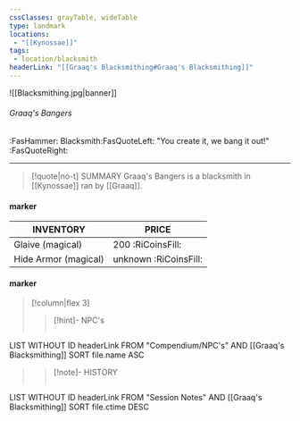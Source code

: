 ```yaml
---
cssClasses: grayTable, wideTable
type: landmark
locations:
 - "[[Kynossae]]"
tags:
 - location/blacksmith
headerLink: "[[Graaq's Blacksmithing#Graaq's Blacksmithing]]"
---
```


![[Blacksmithing.jpg|banner]]
###### Graaq's Bangers
<span class="sub2">:FasHammer: Blacksmith</span>:FasQuoteLeft:  "You create it, we bang it out!"   :FasQuoteRight:
___

> [!quote|no-t] SUMMARY
>Graaq's Bangers is a blacksmith in [[Kynossae]] ran by [[Graaq]].

#### marker
| INVENTORY                  | PRICE |
| -------------------------- | ----- |
| Glaive (magical) | 200 <span class="goldcoin">:RiCoinsFill:</span>  |
| Hide Armor (magical) | unknown <span class="goldcoin">:RiCoinsFill:</span>   |

<span class="clearfix"></span>

#### marker
> [!column|flex 3]
> > [!hint]-  NPC's
> >```dataview
LIST WITHOUT ID headerLink
FROM "Compendium/NPC's" AND [[Graaq's Blacksmithing]]
SORT file.name ASC
> 
>> [!note]- HISTORY
>>```dataview
LIST WITHOUT ID headerLink
FROM "Session Notes" AND [[Graaq's Blacksmithing]]
SORT file.ctime DESC